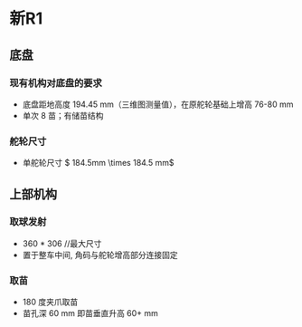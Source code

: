 # 新R1

## 底盘

### 现有机构对底盘的要求

- 底盘距地高度 194.45 mm（三维图测量值），在原舵轮基础上增高 76-80 mm
- 单次 8 苗；有储苗结构

### 舵轮尺寸

- 单舵轮尺寸 $ 184.5mm \times 184.5 mm$

## 上部机构

### 取球发射

- 360 * 306   //最大尺寸
- 置于整车中间, 角码与舵轮增高部分连接固定

### 取苗

- 180 度夹爪取苗 
- 苗孔深 60 mm 即苗垂直升高 60+ mm

